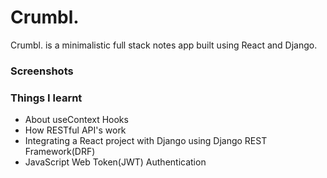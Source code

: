 # Crumbl.
Crumbl. is a minimalistic full stack notes app built using React and Django. 

### Screenshots

### Things I learnt

- About useContext Hooks
- How RESTful API's work
- Integrating a React project with Django using Django REST Framework(DRF)
- JavaScript Web Token(JWT) Authentication 
